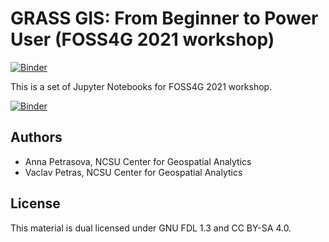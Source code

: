 # GRASS GIS: From Beginner to Power User (FOSS4G 2021 workshop)

[![Binder](https://mybinder.org/badge_logo.svg)](https://mybinder.org/v2/gh/petrasovaa/grass-gis-workshop-FOSS4G-2021/main?urlpath=lab%2Ftree%2Fworkshop_part_1.ipynb)

This is a set of Jupyter Notebooks for FOSS4G 2021 workshop.

[![Binder](https://mybinder.org/badge_logo.svg)](https://mybinder.org/v2/gh/petrasovaa/grass-gis-workshop-FOSS4G-2021/add-binder?urlpath=lab%2Ftree%2Fworkshop_part_1.ipynb)


## Authors

* Anna Petrasova, NCSU Center for Geospatial Analytics
* Vaclav Petras, NCSU Center for Geospatial Analytics

## License

This material is dual licensed under GNU FDL 1.3 and CC BY-SA 4.0.

